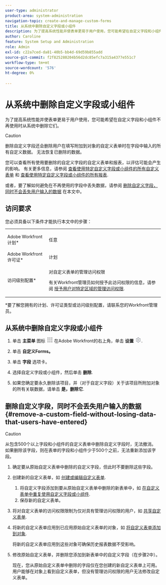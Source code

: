 ```yaml
---
user-type: administrator
product-area: system-administration
navigation-topic: create-and-manage-custom-forms
title: 从系统中删除自定义字段或小组件
description: 为了提高系统性能并使表单更易于用户使用，您可能希望在自定义字段和小组件不再使用时从系统中删除它们。
author: Caroline
feature: System Setup and Administration
role: Admin
exl-id: c22a7ced-da81-40b5-bb4d-69d59b855add
source-git-commit: f2f825280204b56d2dc85efc7a315a4377e551c7
workflow-type: tm+mt
source-wordcount: '576'
ht-degree: 0%

---
```


# 从系统中删除自定义字段或小组件

为了提高系统性能并使表单更易于用户使用，您可能希望在自定义字段和小组件不再使用时从系统中删除它们。

>[!CAUTION]
>
>删除自定义字段还会删除用户在填写附加到对象的自定义表单时在字段中输入的所有自定义数据。 无法恢复已删除的数据。
>
>您可以查看所有使用要删除的自定义字段的自定义表单和报表，以评估可能会产生的影响。 有关更多信息，请参阅 [查看使用特定自定义字段或小组件的所有自定义表单](../../../administration-and-setup/customize-workfront/create-manage-custom-forms/view-all-custom-forms-that-use-a-particular-custom-field.md) 和 [查看使用特定自定义字段或小组件的所有报表](../../../administration-and-setup/customize-workfront/create-manage-custom-forms/view-all-reports-that-use-a-particular-custom-field.md).
>
>或者，要了解如何避免在不再使用的字段中丢失数据，请参阅 [删除自定义字段，同时不会丢失用户输入的数据](#remove-a-custom-field-without-losing-data-that-users-have-entered) 在本文中。

## 访问要求

您必须具备以下条件才能执行本文中的步骤：

<table style="table-layout:auto"> 
 <col> 
 <col> 
 <tbody> 
  <tr data-mc-conditions=""> 
   <td role="rowheader"> <p>Adobe Workfront计划*</p> </td> 
   <td>任意</td> 
  </tr> 
  <tr> 
   <td role="rowheader">Adobe Workfront许可证*</td> 
   <td>计划</td> 
  </tr> 
  <tr data-mc-conditions=""> 
   <td role="rowheader">访问级别配置*</td> 
   <td> <p>对自定义表单的管理访问权限</p> <p>有关Workfront管理员如何授予此访问权限的信息，请参阅 <a href="../../../administration-and-setup/add-users/configure-and-grant-access/grant-users-admin-access-certain-areas.md" class="MCXref xref">授予用户对特定区域的管理访问权限</a>.</p> </td> 
  </tr> 
 </tbody> 
</table>

&#42;要了解您拥有的计划、许可证类型或访问级别配置，请联系您的Workfront管理员。

## 从系统中删除自定义字段或小组件

1. 单击 **主菜单** 图标 ![](assets/main-menu-icon.png) 在Adobe Workfront的右上角，单击 **设置** ![](assets/gear-icon-settings.png).

1. 单击 **自定义Forms。**
1. 单击 **字段** 选项卡。
1. 选择自定义字段或小组件，然后单击 **删除**.
1. 如果您确定要永久删除该项目，并（对于自定义字段）关于该项目所附加对象的所有关联数据，请单击 **是，删除它**.

## 删除自定义字段，同时不会丢失用户输入的数据 {#remove-a-custom-field-without-losing-data-that-users-have-entered}

>[!CAUTION]
>
>从包含500个以上字段和小组件的自定义表单中删除自定义字段时，无法撤消。 如果删除该字段，则在表单的字段和小组件少于500个之前，无法重新添加该字段。

1. 确定要从原始自定义表单中删除的自定义字段，但此时不要删除这些字段。
1. 创建新的自定义表单，如 [创建或编辑自定义表单](../../../administration-and-setup/customize-workfront/create-manage-custom-forms/create-or-edit-a-custom-form.md).

   1. 将自定义字段添加到要从原始自定义表单中删除的新表单中，如 [在自定义表单中重复使用自定义字段或小组件](../../../administration-and-setup/customize-workfront/create-manage-custom-forms/reuse-an-existing-field.md).
   1. 保存新的自定义表单。

1. 将对自定义表单的访问权限限制为仅对具有管理访问权限的用户，如 [共享自定义表单](../../../administration-and-setup/customize-workfront/create-manage-custom-forms/share-access-to-a-custom-form.md).
1. 将新的自定义表单应用到已应用原始自定义表单的对象，如 [将自定义表单添加到对象](../../../workfront-basics/work-with-custom-forms/add-a-custom-form-to-an-object.md).

   将新的自定义表单应用到这些对象可确保历史报表数据不受影响。

1. 修改原始自定义表单，并删除您添加到新表单中的自定义字段（在步骤2中）。

   现在，您从原始自定义表单中删除的字段仅在您创建的新自定义表单上可用。 用户能够在对象上看到自定义表单，但没有管理访问权限的用户无法修改自定义表单。
